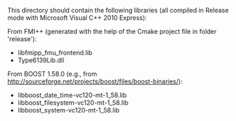 This directory should contain the following libraries (all compiled in Release mode with Microsoft Visual C++ 2010 Express):

From FMI++ (generated with the help of the Cmake project file in folder 'release'):

- libfmipp_fmu_frontend.lib
- Type6139Lib.dll


From BOOST 1.58.0 (e.g., from http://sourceforge.net/projects/boost/files/boost-binaries/):

- libboost_date_time-vc120-mt-1_58.lib
- libboost_filesystem-vc120-mt-1_58.lib
- libboost_system-vc120-mt-1_58.lib

